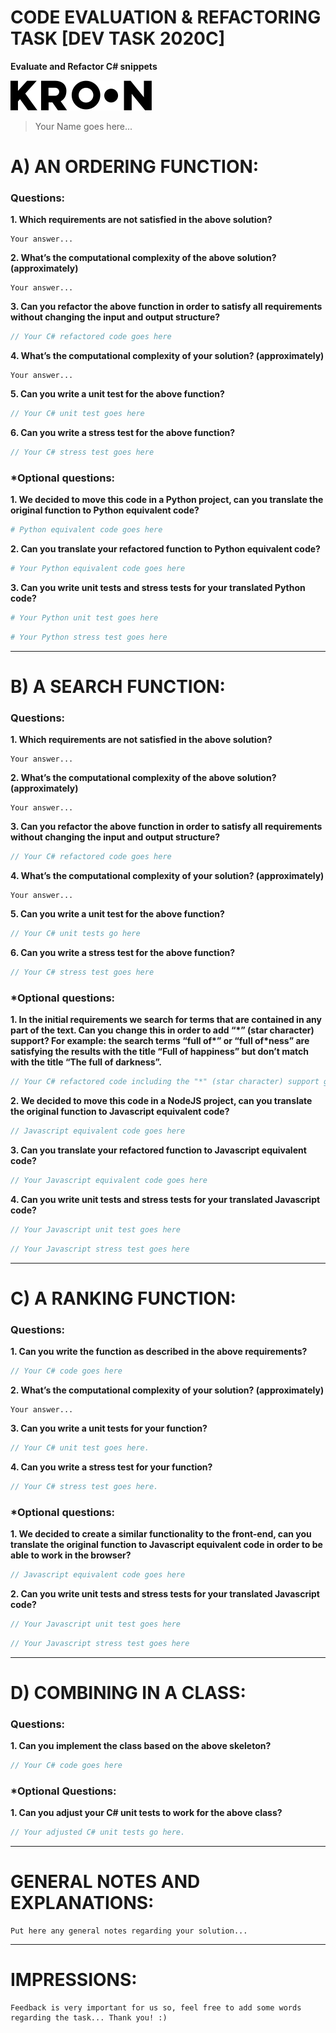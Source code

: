 # CODE EVALUATION & REFACTORING TASK [DEV TASK 2020C]
**Evaluate and Refactor C# snippets**

[![Kroon](kroon.svg)](https://kroonstudio.com/)

> Your Name goes here...

# A) AN ORDERING FUNCTION:
### Questions:
**1. Which requirements are not satisfied in the above solution?**
```
Your answer...
```
**2. What’s the computational complexity of the above solution? (approximately)**
```
Your answer...
```
**3. Can you refactor the above function in order to satisfy all requirements without changing the input and output structure?**
```csharp
// Your C# refactored code goes here
```
**4. What’s the computational complexity of your solution? (approximately)**
```
Your answer...
```
**5. Can you write a unit test for the above function?**
```csharp
// Your C# unit test goes here
```
**6. Can you write a stress test for the above function?**
```csharp
// Your C# stress test goes here
```
### *Optional questions:
**1. We decided to move this code in a Python project, can you translate the original function to Python equivalent code?**
```python
# Python equivalent code goes here
```
**2. Can you translate your refactored function to Python equivalent code?**
```python
# Your Python equivalent code goes here
```
**3. Can you write unit tests and stress tests for your translated Python code?**
```python
# Your Python unit test goes here
```
```python
# Your Python stress test goes here
```

---

# B) A SEARCH FUNCTION:
### Questions:
**1. Which requirements are not satisfied in the above solution?**
```
Your answer...
```
**2. What’s the computational complexity of the above solution? (approximately)**
```
Your answer...
```
**3. Can you refactor the above function in order to satisfy all requirements without changing the input and output structure?**
```csharp
// Your C# refactored code goes here
```
**4. What’s the computational complexity of your solution? (approximately)**
```
Your answer...
```
**5. Can you write a unit test for the above function?**
```csharp
// Your C# unit tests go here
```
**6. Can you write a stress test for the above function?**
```csharp
// Your C# stress test goes here
```
### *Optional questions:
**1. In the initial requirements we search for terms that are contained in any part of the text. Can you change this in order to add “\*” (star character) support? For example: the search terms “full of\*” or “full of\*ness” are satisfying the results with the title “Full of happiness” but don’t match with the title “The full of darkness”.**
```csharp
// Your C# refactored code including the "*" (star character) support goes here
```
**2. We decided to move this code in a NodeJS project, can you translate the original function to Javascript equivalent code?**
```javascript
// Javascript equivalent code goes here
```
**3. Can you translate your refactored function to Javascript equivalent code?**
```javascript
// Your Javascript equivalent code goes here
```
**4. Can you write unit tests and stress tests for your translated Javascript code?**
```javascript
// Your Javascript unit test goes here
```
```javascript
// Your Javascript stress test goes here
```

---

# C) A RANKING FUNCTION:
### Questions:

**1. Can you write the function as described in the above requirements?**
```csharp
// Your C# code goes here
```
**2. What’s the computational complexity of your solution? (approximately)**
```
Your answer...
```
**3. Can you write a unit tests for your function?**
```csharp
// Your C# unit test goes here.
```
**4. Can you write a stress test for your function?**
```csharp
// Your C# stress test goes here.
```
### *Optional questions:
**1. We decided to create a similar functionality to the front-end, can you translate the original function to Javascript equivalent code in order to be able to work in the browser?**
```javascript
// Javascript equivalent code goes here
```
**2. Can you write unit tests and stress tests for your translated Javascript code?**
```javascript
// Your Javascript unit test goes here
```
```javascript
// Your Javascript stress test goes here
```

---

# D) COMBINING IN A CLASS:
### Questions:
**1. Can you implement the class based on the above skeleton?**
```csharp
// Your C# code goes here
```
### *Optional Questions:
**1. Can you adjust your C# unit tests to work for the above class?**
```csharp
// Your adjusted C# unit tests go here.
```

---

# GENERAL NOTES AND EXPLANATIONS:
```
Put here any general notes regarding your solution...
```

---

# IMPRESSIONS:
```
Feedback is very important for us so, feel free to add some words regarding the task... Thank you! :)
```
